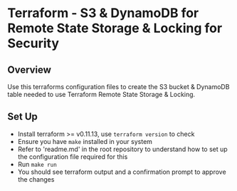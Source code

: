 # Terraform - S3 & DynamoDB for Remote State Storage & Locking for Security

## Overview
Use this terraforms configuration files to create the S3 bucket & DynamoDB table needed to use Terraform Remote State Storage & Locking.

## Set Up
- Install terraform >= v0.11.13, use `terraform version` to check
- Ensure you have `make` installed in your system
- Refer to 'readme.md' in the root repository to understand how to set up the configuration file required for this
- Run `make run`
- You should see terraform output and a confirmation prompt to approve the changes
